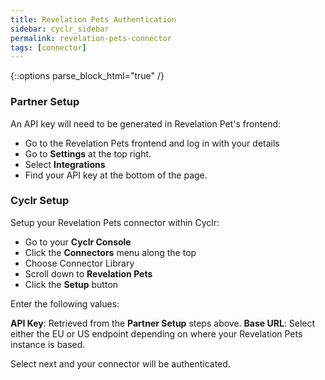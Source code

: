 ```yaml
---
title: Revelation Pets Authentication
sidebar: cyclr_sidebar
permalink: revelation-pets-connector
tags: [connector]
---
```

{::options parse_block_html="true" /}
<section class="card">

### Partner Setup

An API key will need to be generated in Revelation Pet's frontend:

* Go to the Revelation Pets frontend and log in with your details
*  Go to **Settings** at the top right.
*  Select  **Integrations** 
*  Find your API key at the bottom of the page.

### Cyclr Setup

Setup your Revelation Pets connector within Cyclr:

*   Go to your **Cyclr Console**
*   Click the **Connectors** menu along the top
*   Choose Connector Library
*   Scroll down to **Revelation Pets**
*   Click the **Setup** button

Enter the following values:

**API Key**: Retrieved from the **Partner Setup** steps above.
**Base URL**: Select either the EU or US endpoint depending  on where your Revelation Pets instance is based.

Select next and your connector will be authenticated.

</section>

